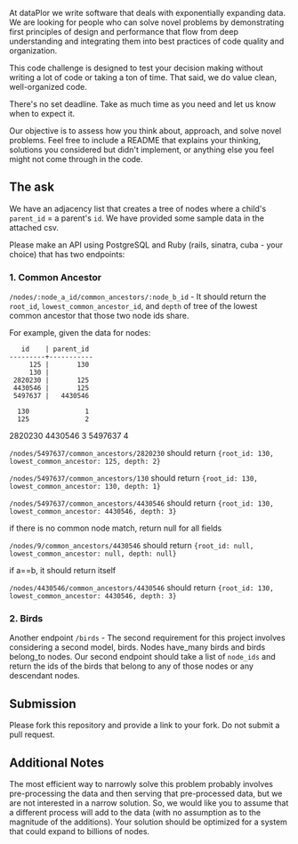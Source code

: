 At dataPlor we write software that deals with exponentially expanding data. We are looking for people who can solve novel problems by demonstrating first principles of design and performance that flow from deep understanding and integrating them into best practices of code quality and organization.

This code challenge is designed to test your decision making without writing a lot of code or taking a ton of time. That said, we do value clean, well-organized code.

There's no set deadline. Take as much time as you need and let us know when to expect it. 

Our objective is to assess how you think about, approach, and solve novel problems. Feel free to include a README that explains your thinking, solutions you considered but didn't implement, or anything else you feel might not come through in the code.

## The ask
We have an adjacency list that creates a tree of nodes where a child's `parent_id` = a parent's `id`. We have provided some sample data in the attached csv.

Please make an API using PostgreSQL and Ruby (rails, sinatra, cuba - your choice) that has two endpoints:

### 1. Common Ancestor 
`/nodes/:node_a_id/common_ancestors/:node_b_id` - It should return the `root_id`, `lowest_common_ancestor_id`, 
and `depth` of tree of the lowest common ancestor that those two node ids share.

For example, given the data for nodes:
```
   id    | parent_id
---------+-----------
     125 |       130
     130 |          
 2820230 |       125
 4430546 |       125
 5497637 |   4430546
```
      130              1
      125              2
2820230 4430546        3
        5497637        4




`/nodes/5497637/common_ancestors/2820230` should return
`{root_id: 130, lowest_common_ancestor: 125, depth: 2}`

`/nodes/5497637/common_ancestors/130` should return
`{root_id: 130, lowest_common_ancestor: 130, depth: 1}`

`/nodes/5497637/common_ancestors/4430546` should return
`{root_id: 130, lowest_common_ancestor: 4430546, depth: 3}`

if there is no common node match, return null for all fields

`/nodes/9/common_ancestors/4430546` should return
`{root_id: null, lowest_common_ancestor: null, depth: null}`

if a==b, it should return itself

`/nodes/4430546/common_ancestors/4430546` should return
`{root_id: 130, lowest_common_ancestor: 4430546, depth: 3}`

### 2. Birds

Another endpoint `/birds` - The second requirement for this project involves considering a second model, birds.
Nodes have_many birds and birds belong_to nodes. 
Our second endpoint should take a list of `node_ids` 
and return the ids of the birds that belong to any of those nodes or any descendant nodes.

## Submission

Please fork this repository and provide a link to your fork. Do not submit a pull request.

## Additional Notes

The most efficient way to narrowly solve this problem probably involves pre-processing the data and then serving that pre-processed data, but we are not interested in a narrow solution. So, we would like you to assume that a different process will add to the data (with no assumption as to the magnitude of the additions). Your solution should be optimized for a system that could expand to billions of nodes. 


